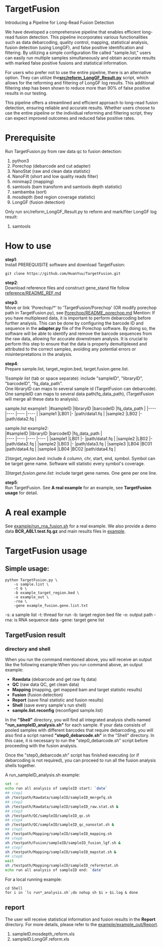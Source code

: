 # TargetFusion
Introducing a Pipeline for Long-Read Fusion Detection

We have developed a comprehensive pipeline that enables efficient long-read fusion detection. This pipeline incorporates various functionalities such as data debarcoding, quality control, mapping, statistical analysis, fusion detection (using LongGF), and false positive identification and filtering. By utilizing a simple configuration file called "sample.list," users can easily run multiple samples simultaneously and obtain accurate results with marked false positive fusions and statistical information.

For users who prefer not to use the entire pipeline, there is an alternative option. They can utilize the[**src/reform_LongGF_Result.py**](https://github.com/HuanYuu/TargetFusion/blob/main/src/reform_LongGF_Result.py) script, which allows for the reforming and filtering of LongGF log results. This additional filtering step has been shown to reduce more than 90% of false positive results in our testing.

This pipeline offers a streamlined and efficient approach to long-read fusion detection, ensuring reliable and accurate results. Whether users choose to use the entire pipeline or the individual reforming and filtering script, they can expect improved outcomes and reduced false positive rates.
  
# Prerequisite
Run TargetFusion.py from raw data qc to fusion detection:
1. python3
2. Porechop (debarcode and cut adapter)
3. NanoStat (raw and clean data statistic)
4. NanoFilt (short and low quality reads filter)
5. minimap2 (mapping)
6. samtools (bam transform and samtools depth statistic)
7. sambamba (sort)
8. mosdepth (bed region coverage statistic)
9. LongGF (fusion detection)
  
Only run src/reform_LongGF_Result.py to reform and mark/fiter LongGF log result:
1. samtools
  
# How to use
**step1**:  
Install PREREQUISITE software and download TargetFusion:  
```Download TargetFusion:
git clone https://github.com/HuanYuu/TargetFusion.git
```
  
**step2**:  
Download reference files and construct gene_stand file follow [reference/README_REF.md](https://github.com/HuanYuu/TargetFusion/blob/main/reference/README_REF.md)  
  
**step3**:  
Move or link 'Porechop/\*' to 'TargetFusion/Porechop' (OR modify porechop path in TargetFusion.py), see [Porechop/README_porechop.md](https://github.com/HuanYuu/TargetFusion/blob/main/Porechop/README_porechop.md) 
Mention: If you have multiplexed data, it is important to perform debarcoding before further analysis. This can be done by configuring the barcode ID and sequence in the **adapter.py** file of the Porechop software. By doing so, the software will be able to identify and remove the barcode sequences from the raw data, allowing for accurate downstream analysis. It is crucial to perform this step to ensure that the data is properly demultiplexed and attributed to the correct samples, avoiding any potential errors or misinterpretations in the analysis. 

**step4**:  
Prepare sample.list, target_region.bed, target.fusion.gene.list.  
  
1)*sample list* (tab or space separate): include "sampleID", "libraryID", "barcodeID", "fq_data_path".  
One libraryID can maps to several sample id (TargetFusion can debarcode).  
One sampleID can maps to several data path(fq_data_path), (TargetFusion will merge all these data to analysis).  
  
sample.list example1:
|#sampleID  |libraryID  |barcodeID  |fq_data_path  |
|----       |----       |----       |----          |
|sample1    |LB01       |-          |path/data1.fq |
|sample2    |LB02       |-          |path/data2.fq |

  sample.list example2:  
|#sampleID  |libraryID  |barcodeID  |fq_data_path  |  
|----       |----       |----       |----          |
|sample1    |LB01       |-          |path/data1.fq |
|sample2    |LB02       |-          |path/data2.fq |
|sample2    |LB03       |-          |path/data3.fq |
|sample3    |LB04       |BC01       |path/data4.fq |
|sample4    |LB04       |BC02       |path/data4.fq |
  
2)*target_region.bed*: include 4 column, chr, start, end, symbol. Symbol can be target gene name. Software will statistic every symbol's coverage.
  
3)*target.fusion.gene.list*: include target gene names. One gene per one line.  
  
**step5**:  
Run TargetFusion. See **A real example** for an example, see **TargetFusion usage** for detail.  
  
# A real example
See [example/run_rna_fusion.sh](https://github.com/HuanYuu/TargetFusion/blob/main/example/run_rna_fusion.sh) for a real example. We also provide a demo data **BCR_ABL1.test.fq.gz** and main results files in [example](https://github.com/HuanYuu/TargetFusion/blob/main/example).  

# TargetFusion usage
## Simple usage:  
```example:
python TargetFusion.py \
    -s sample.list \
    -t 6 \
    -b example_target_region.bed \
    -o example_out \
    -rna \
    -gene example_fusion.gene.list.txt
```
  
-s: a sample list 
-t: thread for run 
-b: target region bed file 
-o: output path 
-rna: is RNA sequence data 
-gene: target gene list 

## TargetFusion result
### directory and shell
When you run the command mentioned above, you will receive an output like the following example:When you run command above, an output example:  
* **Rawdata**  (debarcode and get raw fq data)  
* **QC**  (raw data QC, get clean data)  
* **Mapping**  (mapping, get mapped bam and target statistic results)  
* **Fusion**  (fusion detection)  
* **Report**  (save final statistic and fusion results)  
* **Shell**  (save every sample's run shell)  
* **sample.list.reconfig**  (reconfiged sample.list)  

In the **"Shell"** directory, you will find all integrated analysis shells named **"run_sampleID_analysis.sh"** for each sample. If your data consists of pooled samples with different barcodes that require debarcoding, you will also find a script named **"step0_debarcode.sh"** in the "Shell" directory. In this case, it is necessary to run the "step0_debarcode.sh" script before proceeding with the fusion analysis.

Once the "step0_debarcode.sh" script has finished executing (or if debarcoding is not required), you can proceed to run all the fusion analysis shells together.
  
A run_sampleID_analysis.sh example:  
```run_example_analysis.sh
set -e
echo run all analysis of sampleID start: `date`
## step1
sh /testpath/Rawdata/sampleID/sampleID_mergefq.sh
## step2
sh /testpath/Rawdata/sampleID/sampleID_raw.stat.sh &
## step3
sh /testpath/QC/sampleID/sampleID_qc.sh
## step4
sh /testpath/QC/sampleID/sampleID_qc_nanostat.sh &
## step5
sh /testpath/Mapping/sampleID/sampleID_mapping.sh
## step6
sh /testpath/Fusion/sampleID/sampleID_fusion_lgf.sh &
## step7
sh /testpath/Mapping/sampleID/sampleID_mapstat.sh &
## step8
wait
sh /testpath/Mapping/sampleID/sampleID_reformstat.sh
echo run all analysis of sampleID end: `date`
```
  
For a local running example:
```example
cd Shell
for i in `ls run*_analysis.sh`;do nohup sh $i > $i.log & done
```

## report
The user will receive statistical information and fusion results in the **Report** directory. For more details, please refer to the [example/example_out/Report](https://github.com/HuanYuu/TargetFusion/blob/main/example/example_out/Report).
1. sampleID.mosdepth_reform.xls
2. sampleID.LongGF.reform.xls
